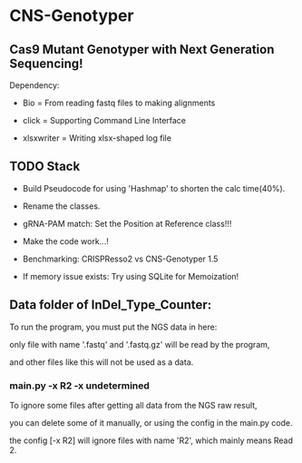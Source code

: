 # CNS-Genotyper

## Cas9 Mutant Genotyper with Next Generation Sequencing!

Dependency:

- Bio = From reading fastq files to making alignments

- click = Supporting Command Line Interface

- xlsxwriter = Writing xlsx-shaped log file

## TODO Stack

- Build Pseudocode for using 'Hashmap' to shorten the calc time(40%).

- Rename the classes.

- gRNA-PAM match: Set the Position at Reference class!!!

- Make the code work...!

- Benchmarking: CRISPResso2 vs CNS-Genotyper 1.5

- If memory issue exists: Try using SQLite for Memoization!

## Data folder of InDel_Type_Counter:

To run the program, you must put the NGS data in here:

only file with name '.fastq' and '.fastq.gz' will be read by the program,

and other files like this will not be used as a data.

### main.py -x R2 -x undetermined 

To ignore some files after getting all data from the NGS raw result,

you can delete some of it manually, or using the config in the main.py code.

the config [-x R2] will ignore files with name 'R2', which mainly means Read 2.

